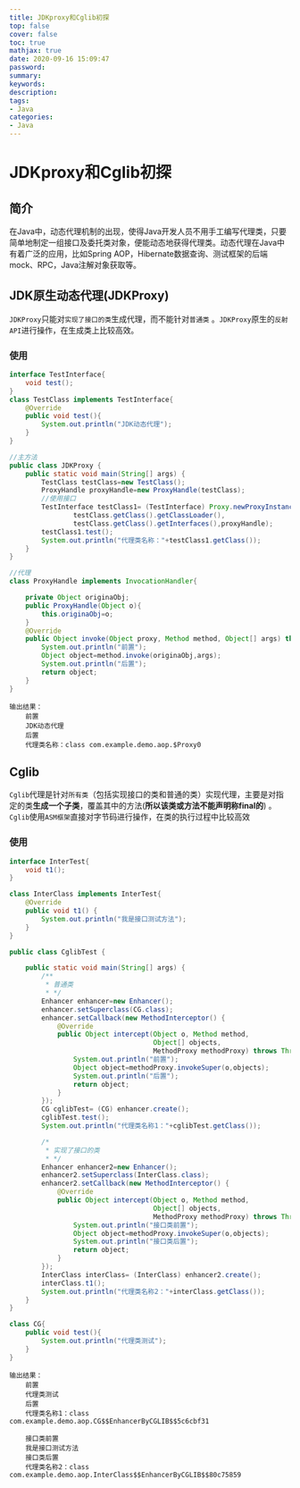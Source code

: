 ```yaml
---
title: JDKproxy和Cglib初探
top: false
cover: false
toc: true
mathjax: true
date: 2020-09-16 15:09:47
password:
summary:
keywords:
description:
tags:
- Java
categories:
- Java
---
```


# JDKproxy和Cglib初探



## 简介

在Java中，动态代理机制的出现，使得Java开发人员不用手工编写代理类，只要简单地制定一组接口及委托类对象，便能动态地获得代理类。动态代理在Java中有着广泛的应用，比如Spring AOP，Hibernate数据查询、测试框架的后端mock、RPC，Java注解对象获取等。

## JDK原生动态代理(JDKProxy)

`JDKProxy`只能对`实现了接口的类`生成代理，而不能针对`普通类` 。`JDKProxy`原生的`反射API`进行操作，在生成类上比较高效。

### 使用

[](http://cdn.mjava.top/blog/20200729000830.png)

```java
interface TestInterface{
    void test();
}
class TestClass implements TestInterface{
    @Override
    public void test(){
        System.out.println("JDK动态代理");
    }
}

//主方法
public class JDKProxy {
    public static void main(String[] args) {
        TestClass testClass=new TestClass();
        ProxyHandle proxyHandle=new ProxyHandle(testClass);
        //使用接口
        TestInterface testClass1= (TestInterface) Proxy.newProxyInstance(
                testClass.getClass().getClassLoader(),
                testClass.getClass().getInterfaces(),proxyHandle);
        testClass1.test();
        System.out.println("代理类名称："+testClass1.getClass());
    }
}

//代理
class ProxyHandle implements InvocationHandler{

    private Object originaObj;
    public ProxyHandle(Object o){
        this.originaObj=o;
    }
    @Override
    public Object invoke(Object proxy, Method method, Object[] args) throws Throwable {
        System.out.println("前置");
        Object object=method.invoke(originaObj,args);
        System.out.println("后置");
        return object;
    }
}
```

```
输出结果：
	前置
    JDK动态代理
    后置
    代理类名称：class com.example.demo.aop.$Proxy0
```



## Cglib

`Cglib`代理是针对`所有类`（包括实现接口的类和普通的类）实现代理，主要是对指定的类**生成一个子类**，覆盖其中的方法(**所以该类或方法不能声明称final的**) 。`Cglib`使用`ASM框架`直接对字节码进行操作，在类的执行过程中比较高效

### 使用

[](http://cdn.mjava.top/blog/20200729001250.png)

```java
interface InterTest{
    void t1();
}

class InterClass implements InterTest{
    @Override
    public void t1() {
        System.out.println("我是接口测试方法");
    }
}

public class CglibTest {

    public static void main(String[] args) {
        /**
         * 普通类
         * */
        Enhancer enhancer=new Enhancer();
        enhancer.setSuperclass(CG.class);
        enhancer.setCallback(new MethodInterceptor() {
            @Override
            public Object intercept(Object o, Method method,
                                    Object[] objects,
                                    MethodProxy methodProxy) throws Throwable {
                System.out.println("前置");
                Object object=methodProxy.invokeSuper(o,objects);
                System.out.println("后置");
                return object;
            }
        });
        CG cglibTest= (CG) enhancer.create();
        cglibTest.test();
        System.out.println("代理类名称1："+cglibTest.getClass());

        /*
         * 实现了接口的类
         * */
        Enhancer enhancer2=new Enhancer();
        enhancer2.setSuperclass(InterClass.class);
        enhancer2.setCallback(new MethodInterceptor() {
            @Override
            public Object intercept(Object o, Method method,
                                    Object[] objects,
                                    MethodProxy methodProxy) throws Throwable {
                System.out.println("接口类前置");
                Object object=methodProxy.invokeSuper(o,objects);
                System.out.println("接口类后置");
                return object;
            }
        });
        InterClass interClass= (InterClass) enhancer2.create();
        interClass.t1();
        System.out.println("代理类名称2："+interClass.getClass());
    }
}

class CG{
    public void test(){
        System.out.println("代理类测试");
    }
}
```

```
输出结果：
	前置
    代理类测试
    后置
    代理类名称1：class com.example.demo.aop.CG$$EnhancerByCGLIB$$5c6cbf31
    
    接口类前置
    我是接口测试方法
    接口类后置
    代理类名称2：class com.example.demo.aop.InterClass$$EnhancerByCGLIB$$80c75859

```